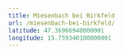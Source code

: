 ```yaml
---
title: Miesenbach bei Birkfeld
url: /miesenbach-bei-birkfeld/
latitude: 47.36966940000001
longitude: 15.759340100000001
---
```

